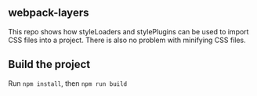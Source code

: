 ## webpack-layers
This repo shows how styleLoaders and stylePlugins can be used to import CSS files into a project. There is also no problem with minifying CSS files.

## Build the project
Run `npm install`,
then `npm run build`
